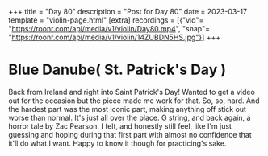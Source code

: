 +++
title = "Day 80"
description = "Post for Day 80"
date = 2023-03-17
template = "violin-page.html"
[extra]
recordings = [{"vid"= "https://roonr.com/api/media/v1/violin/Day80.mp4", "snap"= "https://roonr.com/api/media/v1/violin/14ZUBDN5HS.jpg"}]
+++

# Blue Danube( St. Patrick's Day )
Back from Ireland and right into Saint Patrick's Day! Wanted to get a video out for the occasion but the piece made me work for that. So, so, hard. And the hardest part was the most iconic part, making anything off stick out worse than normal. It's just all over the place. G string, and back again, a horror tale by Zac Pearson. I felt, and honestly still feel, like I'm just guessing and hoping during that first part with almost no confidence that it'll do what I want. Happy to know it though for practicing's sake.